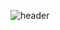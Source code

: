 ![header](https://capsule-render.vercel.app/api?type=waving&color=gradient&customColorList=4&height=300&section=header&text=yakcom&fontSize=90&fontAlignY=40&animation=fadeIn)


